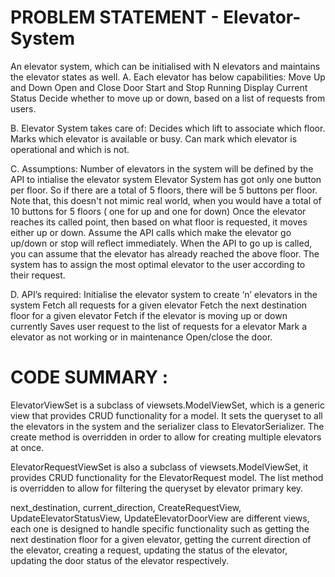 #  PROBLEM STATEMENT - Elevator-System
  An elevator system, which can be initialised with N elevators and maintains the elevator states as well.
A. Each elevator has below capabilities:
  Move Up and Down
  Open and Close Door
  Start and Stop Running
  Display Current Status
  Decide whether to move up or down, based on a list of requests from users.

B. Elevator System takes care of:
  Decides which lift to associate which floor.
  Marks which elevator is available or busy.
  Can mark which elevator is operational and which is not.

C. Assumptions:
  Number of elevators in the system will be defined by the API to intialise the elevator system
  Elevator System has got only one button per floor.
  So if there are a total of 5 floors, there will be 5 buttons per floor.
  Note that, this doesn't not mimic real world, when you would have a total of 10 buttons for 5 floors ( one for up and one for down)
  Once the elevator reaches its called point, then based on what floor is requested, it moves either up or down.
  Assume the API calls which make the elevator go up/down or stop will reflect immediately. When the API to go up is called, you can assume that the elevator has already reached the above floor. 
  The system has to assign the most optimal elevator to the user according to their request.

D. API’s required:
Initialise the elevator system to create ‘n’ elevators in the system
Fetch all requests for a given elevator
Fetch the next destination floor for a given elevator
Fetch if the elevator is moving up or down currently
Saves user request to the list of requests for a elevator
Mark a elevator as not working or in maintenance 
Open/close the door.



#  CODE SUMMARY :

ElevatorViewSet is a subclass of viewsets.ModelViewSet, which is a generic view that provides CRUD functionality for a model. It sets the queryset to all the elevators in the system and the serializer class to ElevatorSerializer. The create method is overridden in order to allow for creating multiple elevators at once.

ElevatorRequestViewSet is also a subclass of viewsets.ModelViewSet, it provides CRUD functionality for the ElevatorRequest model. The list method is overridden to allow for filtering the queryset by elevator primary key.

next_destination, current_direction, CreateRequestView, UpdateElevatorStatusView, UpdateElevatorDoorView are different views, each one is designed to handle specific functionality such as getting the next destination floor for a given elevator, getting the current direction of the elevator, creating a request, updating the status of the elevator, updating the door status of the elevator respectively.


